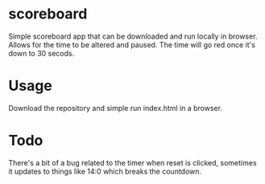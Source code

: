 scoreboard
==========

Simple scoreboard app that can be downloaded and run locally in browser. Allows for the time to be altered and paused. The time will go red once it's down to 30 secods.

Usage
=====

Download the repository and simple run index.html in a browser.

Todo
=====

There's a bit of a bug related to the timer when reset is clicked, sometimes it updates to things like 14:0 which breaks the countdown.
